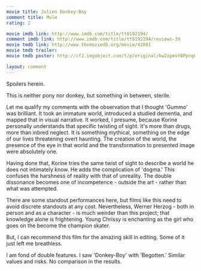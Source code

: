```yaml
---
movie title: Julien Donkey-Boy
comment title: Mule
rating: 2

movie imdb link: http://www.imdb.com/title/tt0192194/
comment imdb link: http://www.imdb.com/title/tt0192194/reviews-39
movie tmdb link: http://www.themoviedb.org/movie/42881
movie tmdb trailer: 
movie tmdb poster: http://cf2.imgobject.com/t/p/original/kw2xpmvY8PpnqL49yA5w6f8rxDP.jpg

layout: comment
---
```


Spoilers herein.

This is neither pony nor donkey, but something in between, sterile.

Let me qualify my comments with the observation that I thought 'Gummo' was brilliant. It took an immature world, introduced a studied dementia, and mapped that in visual narrative. It worked, I presume, because Korine personally understands that specific twisting of sight. It's more than drugs, more than inbred neglect. It is something mythical, something on the edge of our lives threatening overt haunting. The creation of the world, the presence of the eye in that world and the transformation to presented image were absolutely one.

Having done that, Korine tries the same twist of sight to describe a world he does not intimately know. He adds the complication of 'dogma.' This confuses the harshness of reality with that of unreality. The double dissonance becomes one of incompetence - outside the art - rather than what was attempted.

There are some standout performances here, but films like this need to avoid discrete standouts at any cost. Nevertheless, Werner Herzog - both in person and as a character - is much weirder than this project; that knowledge alone is frightening. Young Chrissy is enchanting as the girl who goes on the become the champion skater. 

But, I can recommend this film for the amazing skill in editing. Some of it just left me breathless.

I am fond of double features. I saw 'Donkey-Boy' with 'Begotten.' Similar values and risks. No comparison in the results.